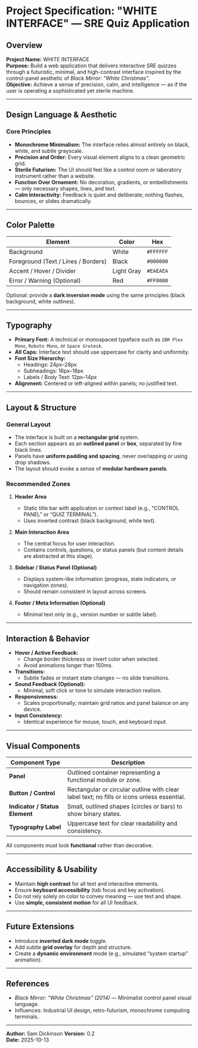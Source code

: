 # Project Specification: "WHITE INTERFACE" — SRE Quiz Application

## Overview

**Project Name:** WHITE INTERFACE  
**Purpose:** Build a web application that delivers interactive SRE quizzes through a futuristic, minimal, and high-contrast interface inspired by the control-panel aesthetic of _Black Mirror: "White Christmas"_.  
**Objective:** Achieve a sense of precision, calm, and intelligence — as if the user is operating a sophisticated yet sterile machine.

---

## Design Language & Aesthetic

### Core Principles

- **Monochrome Minimalism:** The interface relies almost entirely on black, white, and subtle grayscale.
- **Precision and Order:** Every visual element aligns to a clean geometric grid.
- **Sterile Futurism:** The UI should feel like a control room or laboratory instrument rather than a website.
- **Function Over Ornament:** No decoration, gradients, or embellishments — only necessary shapes, lines, and text.
- **Calm Interactivity:** Feedback is quiet and deliberate; nothing flashes, bounces, or slides dramatically.

---

## Color Palette

| Element                             | Color      | Hex       |
| ----------------------------------- | ---------- | --------- |
| Background                          | White      | `#FFFFFF` |
| Foreground (Text / Lines / Borders) | Black      | `#000000` |
| Accent / Hover / Divider            | Light Gray | `#EAEAEA` |
| Error / Warning (Optional)          | Red        | `#FF0000` |

Optional: provide a **dark inversion mode** using the same principles (black background, white outlines).

---

## Typography

- **Primary Font:** A technical or monospaced typeface such as `IBM Plex Mono`, `Roboto Mono`, or `Space Grotesk`.
- **All Caps:** Interface text should use uppercase for clarity and uniformity.
- **Font Size Hierarchy:**
  - Headings: 24px–28px
  - Subheadings: 16px–18px
  - Labels / Body Text: 12px–14px
- **Alignment:** Centered or left-aligned within panels; no justified text.

---

## Layout & Structure

### General Layout

- The interface is built on a **rectangular grid** system.
- Each section appears as an **outlined panel** or **box**, separated by fine black lines.
- Panels have **uniform padding and spacing**, never overlapping or using drop shadows.
- The layout should evoke a sense of **modular hardware panels**.

### Recommended Zones

1. **Header Area**

   - Static title bar with application or context label (e.g., “CONTROL PANEL” or “QUIZ TERMINAL”).
   - Uses inverted contrast (black background, white text).

2. **Main Interaction Area**

   - The central focus for user interaction.
   - Contains controls, questions, or status panels (but content details are abstracted at this stage).

3. **Sidebar / Status Panel (Optional)**

   - Displays system-like information (progress, state indicators, or navigation zones).
   - Should remain consistent in layout across screens.

4. **Footer / Meta Information (Optional)**
   - Minimal text only (e.g., version number or subtle label).

---

## Interaction & Behavior

- **Hover / Active Feedback:**
  - Change border thickness or invert color when selected.
  - Avoid animations longer than 150ms.
- **Transitions:**
  - Subtle fades or instant state changes — no slide transitions.
- **Sound Feedback (Optional):**
  - Minimal, soft click or tone to simulate interaction realism.
- **Responsiveness:**
  - Scales proportionally; maintain grid ratios and panel balance on any device.
- **Input Consistency:**
  - Identical experience for mouse, touch, and keyboard input.

---

## Visual Components

| Component Type                 | Description                                                                                |
| ------------------------------ | ------------------------------------------------------------------------------------------ |
| **Panel**                      | Outlined container representing a functional module or zone.                               |
| **Button / Control**           | Rectangular or circular outline with clear label text; no fills or icons unless essential. |
| **Indicator / Status Element** | Small, outlined shapes (circles or bars) to show binary states.                            |
| **Typography Label**           | Uppercase text for clear readability and consistency.                                      |

All components must look **functional** rather than decorative.

---

## Accessibility & Usability

- Maintain **high contrast** for all text and interactive elements.
- Ensure **keyboard accessibility** (tab focus and key activation).
- Do not rely solely on color to convey meaning — use text and shape.
- Use **simple, consistent motion** for all UI feedback.

---

## Future Extensions

- Introduce **inverted dark mode** toggle.
- Add subtle **grid overlay** for depth and structure.
- Create a **dynamic environment** mode (e.g., simulated “system startup” animation).

---

## References

- _Black Mirror: “White Christmas” (2014)_ — Minimalist control panel visual language.
- Influences: Industrial UI design, retro-futurism, monochrome computing terminals.

---

**Author:** Sam Dickinson
**Version:** 0.2  
**Date:** 2025-10-13
